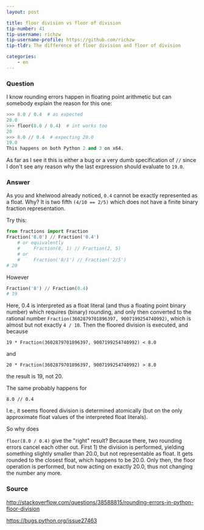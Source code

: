 ```yaml
---
layout: post

title: floor division vs floor of division
tip-number: 41
tip-username: richzw
tip-username-profile: https://github.com/richzw
tip-tldr: The difference of floor division and floor of division

categories:
    - en
---
```


### Question

I know rounding errors happen in floating point arithmetic but can somebody explain the reason for this one:

```python
>>> 8.0 / 0.4  # as expected
20.0
>>> floor(8.0 / 0.4)  # int works too
20
>>> 8.0 // 0.4  # expecting 20.0
19.0
This happens on both Python 2 and 3 on x64.
```

As far as I see it this is either a bug or a very dumb specification of `//` since I don't see any reason why the last expression should
evaluate to `19.0`.

### Answer

As you and khelwood already noticed, `0.4` cannot be exactly represented as a float. Why? It is two fifth `(4/10 == 2/5)` which does not
have a finite binary fraction representation.

Try this:

```python
from fractions import Fraction
Fraction('8.0') // Fraction('0.4')
    # or equivalently
    #     Fraction(8, 1) // Fraction(2, 5)
    # or
    #     Fraction('8/1') // Fraction('2/5')
# 20
```

However

```python
Fraction('8') // Fraction(0.4)
# 19
```

Here, 0.4 is interpreted as a float literal (and thus a floating point binary number) which requires (binary) rounding, and only then
converted to the rational number `Fraction(3602879701896397, 9007199254740992)`, which is almost but not exactly `4 / 10`. Then the floored
division is executed, and because

```
19 * Fraction(3602879701896397, 9007199254740992) < 8.0
```

and

```
20 * Fraction(3602879701896397, 9007199254740992) > 8.0
```

the result is 19, not 20.

The same probably happens for

  `8.0 // 0.4`
  
I.e., it seems floored division is determined atomically (but on the only approximate float values of the interpreted float literals).

So why does

`floor(8.0 / 0.4)`
give the "right" result? Because there, two rounding errors cancel each other out. First 1) the division is performed, yielding
something slightly smaller than 20.0, but not representable as float. It gets rounded to the closest float, which happens to be 20.0.
Only then, the floor operation is performed, but now acting on exactly 20.0, thus not changing the number any more.

### Source

http://stackoverflow.com/questions/38588815/rounding-errors-in-python-floor-division

https://bugs.python.org/issue27463
